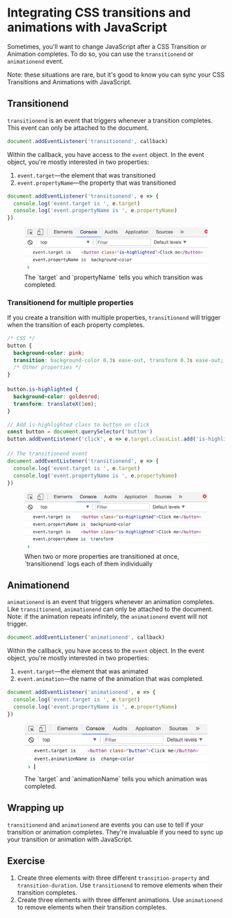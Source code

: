 # Integrating CSS transitions and animations with JavaScript

Sometimes, you'll want to change JavaScript after a CSS Transition or Animation completes. To do so, you can use the `transitionend` or `animationend` event.

Note: these situations are rare, but it's good to know you can sync your CSS Transitions and Animations with JavaScript.

## Transitionend

`transitionend` is an event that triggers whenever a transition completes. This event can only be attached to the document.

```js
document.addEventListener('transitionend', callback)
```

Within the callback, you have access to the `event` object. In the event object, you're mostly interested in two properties:

1. `event.target`—the element that was transitioned
2. `event.propertyName`—the property that was transitioned

```js
document.addEventListener('transitionend', e => {
  console.log('event.target is ', e.target)
  console.log('event.propertyName is ', e.propertyName)
})
```

<figure>
  <img src="../../images/animations/integration/transition1.png" alt="Image shows the target and propertyName of a transitionend event">
  <figcaption>The `target` and `propertyName` tells you which transition was completed.</figcaption>
</figure>

### Transitionend for multiple properties

If you create a transition with multiple properties, `transitionend` will trigger when the transition of each property completes.

```css
/* CSS */
button {
  background-color: pink;
  transition: background-color 0.3s ease-out, transform 0.3s ease-out;
  /* Other properties */
}

button.is-highlighted {
  background-color: goldenrod;
  transform: translateX(1em);
}
```

```js
// Add is-highlighted class to button on click
const button = document.querySelector('button')
button.addEventListener('click', e => e.target.classList.add('is-highlighted'))

// The transitionend event
document.addEventListener('transitionend', e => {
  console.log('event.target is ', e.target)
  console.log('event.propertyName is ', e.propertyName)
})
```

<figure>
  <img src="../../images/animations/integration/transition2.png" alt="An image that shows two sets of logs—one for background-color and one for transform">
  <figcaption>When two or more properties are transitioned at once, `transitionend` logs each of them individually</figcaption>
</figure>

## Animationend

`animationend` is an event that triggers whenever an animation completes. Like `transitionend`, `animationend` can only be attached to the document. Note: if the animation repeats infinitely, the `animationend` event will not trigger.

```js
document.addEventListener('animationend', callback)
```

Within the callback, you have access to the `event` object. In the event object, you're mostly interested in two properties:

1. `event.target`—the element that was animated
2. `event.animation`—the name of the animation that was completed.

```js
document.addEventListener('animationend', e => {
  console.log('event.target is ', e.target)
  console.log('event.propertyName is ', e.propertyName)
})
```

<figure>
  <img src="../../images/animations/integration/animation.png" alt="Image shows the target and propertyName of a transitionend event">
  <figcaption>The `target` and `animationName` tells you which animation was completed.</figcaption>
</figure>

## Wrapping up

`transitionend` and `animationend` are events you can use to tell if your transition or animation completes. They're invaluable if you need to sync up your transition or animation with JavaScript.

## Exercise

1. Create three elements with three different `transition-property` and `transition-duration`. Use `transitionend` to remove elements when their transition completes.
2. Create three elements with three different animations. Use `animationend` to remove elements when their transition completes.